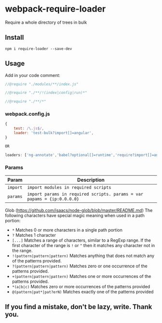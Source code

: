 # webpack-require-loader
Require a whole directory of trees in bulk

## Install

`npm i require-loader --save-dev`

## Usage
Add in your code comment:
```js
//@require "./modules/**/index.js"

//@require "./**/!(index|config|run)*"

//@require "./**/*"
```

### webpack.config.js
```js
{
	test: /\.js$/,
    loader: 'test-bulk?import[]=angular',
}

OR

loaders: ['ng-annotate','babel?optional[]=runtime','require?import[]=angular,import[]=$=jquery,params={ip:0.0.0.0}']
```

### Params

Param | Description
------------|-------
`import` | `import modules in required scripts`
`params` | `import params in required scripts. params = var papams = {ip:0.0.0.0}`

Glob (https://github.com/isaacs/node-glob/blob/master/README.md)
The following characters have special magic meaning when used in a
path portion:

* `*` Matches 0 or more characters in a single path portion
* `?` Matches 1 character
* `[...]` Matches a range of characters, similar to a RegExp range.
  If the first character of the range is `!` or `^` then it matches
  any character not in the range.
* `!(pattern|pattern|pattern)` Matches anything that does not match
  any of the patterns provided.
* `?(pattern|pattern|pattern)` Matches zero or one occurrence of the
  patterns provided.
* `+(pattern|pattern|pattern)` Matches one or more occurrences of the
  patterns provided.
* `*(a|b|c)` Matches zero or more occurrences of the patterns provided
* `@(pattern|pat*|pat?erN)` Matches exactly one of the patterns
  provided

## If you find a mistake, don't be lazy, write. Thank you.